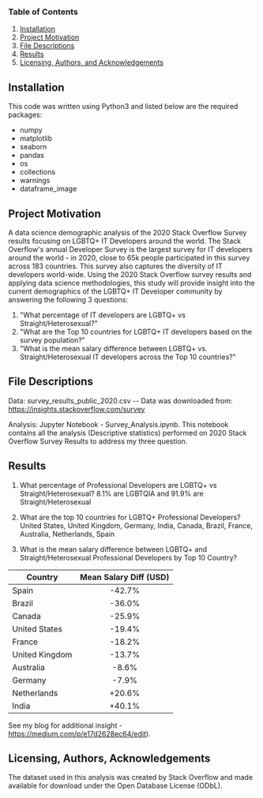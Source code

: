 ### Table of Contents

1. [Installation](#installation)
2. [Project Motivation](#motivation)
3. [File Descriptions](#files)
4. [Results](#results)
5. [Licensing, Authors, and Acknowledgements](#licensing)


## Installation <a name="installation"></a>
This code was written using Python3 and listed below are the required packages:

- numpy
- matplotlib
- seaborn
- pandas
- os
- collections
- warnings
- dataframe_image


## Project Motivation<a name="motivation"></a>


A data science demographic analysis of the 2020 Stack Overflow Survey results focusing on LGBTQ+ IT Developers around the world. The Stack Overflow's annual Developer Survey is the largest survey for IT developers around the world - in 2020, close to 65k people participated in this survey across 183 countries. This survey also captures the diversity of IT developers world-wide. Using the 2020 Stack Overflow survey results and applying data science methodologies, this study will provide insight into the current demographics of the LGBTQ+ IT Developer community by answering the following 3 questions:

1) "What percentage of IT developers are LGBTQ+ vs Straight/Heterosexual?"
2) "What are the Top 10 countries for LGBTQ+ IT developers based on the survey population?"
3) "What is the mean salary difference between LGBTQ+ vs. Straight/Heterosexual IT developers across the Top 10 countries?"

## File Descriptions <a name="files"></a>

Data: survey_results_public_2020.csv -- Data was downloaded from: https://insights.stackoverflow.com/survey

Analysis:  Jupyter Notebook - Survey_Analysis.ipynb.  This notebook contains all the analysis (Descriptive statistics) performed on 2020 Stack Overflow Survey Results to address my three question.  

## Results<a name="results"></a>
1) What percentage of Professional Developers are LGBTQ+ vs Straight/Heterosexual? 8.1% are LGBTQIA and 91.9% are Straight/Heterosexual

2) What are the top 10 countries for LGBTQ+ Professional Developers? United States, United Kingdom, Germany, India, Canada, Brazil, France, Australia, Netherlands, Spain

3) What is the mean salary difference between LGBTQ+ and Straight/Heterosexual Professional Developers by Top 10 Country?


|Country       	| Mean Salary Diff (USD)|	 
|---------------|:---------------------:|
|Spain	      	| -42.7%	        |
|Brazil        	| -36.0%	        |
|Canada        	| -25.9%	        |
|United States 	| -19.4%		|
|France        	| -18.2%	        |
|United Kingdom | -13.7%	        |
|Australia      | -8.6%	    	        |
|Germany 	| -7.9%	                |
|Netherlands    | +20.6%	        |
|India        	| +40.1%	        |



See my blog for additional insight -  https://medium.com/p/e17d2628ec64/edit).

## Licensing, Authors, Acknowledgements<a name="licensing"></a>

The dataset used in this analysis was created by Stack Overflow and made available for download under the Open Database License (ODbL).


